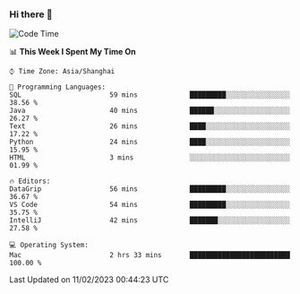 ### Hi there 👋


<!--START_SECTION:waka-->
![Code Time](http://img.shields.io/badge/Code%20Time-1%2C000%20hrs%2037%20mins-blue)

📊 **This Week I Spent My Time On** 

```text
⌚︎ Time Zone: Asia/Shanghai

💬 Programming Languages: 
SQL                      59 mins             █████████░░░░░░░░░░░░░░░░   38.56 % 
Java                     40 mins             ██████░░░░░░░░░░░░░░░░░░░   26.27 % 
Text                     26 mins             ████░░░░░░░░░░░░░░░░░░░░░   17.22 % 
Python                   24 mins             ████░░░░░░░░░░░░░░░░░░░░░   15.95 % 
HTML                     3 mins              ░░░░░░░░░░░░░░░░░░░░░░░░░   01.99 % 

🔥 Editors: 
DataGrip                 56 mins             █████████░░░░░░░░░░░░░░░░   36.67 % 
VS Code                  54 mins             █████████░░░░░░░░░░░░░░░░   35.75 % 
IntelliJ                 42 mins             ███████░░░░░░░░░░░░░░░░░░   27.58 % 

💻 Operating System: 
Mac                      2 hrs 33 mins       █████████████████████████   100.00 % 

```


 Last Updated on 11/02/2023 00:44:23 UTC
<!--END_SECTION:waka-->

<!--
**SillyPasty/SillyPasty** is a ✨ _special_ ✨ repository because its `README.md` (this file) appears on your GitHub profile.

Here are some ideas to get you started:

- 🔭 I’m currently working on ...
- 🌱 I’m currently learning ...
- 👯 I’m looking to collaborate on ...
- 🤔 I’m looking for help with ...
- 💬 Ask me about ...
- 📫 How to reach me: ...
- 😄 Pronouns: ...
- ⚡ Fun fact: ...
-->


